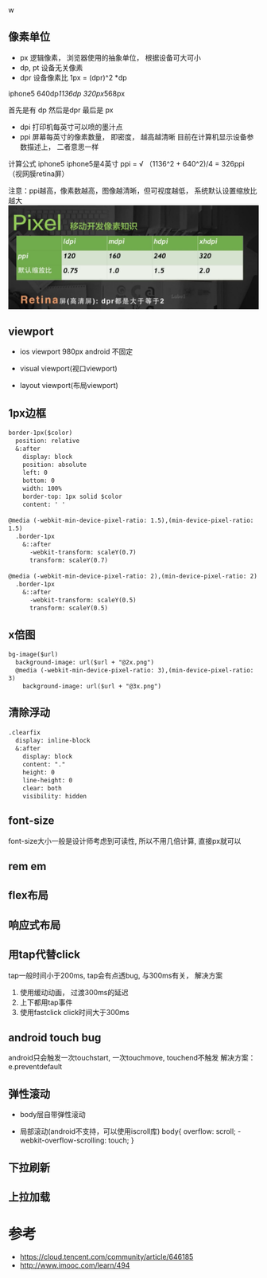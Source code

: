 w
  
## 像素单位

- px 逻辑像素， 浏览器使用的抽象单位， 根据设备可大可小
- dp, pt 设备无关像素
- dpr 设备像素比
 1px = (dpr)^2 *dp
 
 iphone5 640dp*1136dp 320px*568px
 
 首先是有 dp 然后是dpr 最后是 px
 
- dpi 打印机每英寸可以喷的墨汁点
- ppi 屏幕每英寸的像素数量， 即密度， 越高越清晰
目前在计算机显示设备参数描述上， 二者意思一样

 计算公式 iphone5 iphone5是4英寸
 ppi = √ （1136^2 + 640^2)/4 = 326ppi （视网膜retina屏）
 
注意：ppi越高，像素数越高，图像越清晰，但可视度越低， 系统默认设置缩放比越大
![](/assets/TIM截图20170730155045.png)


## viewport
- ios viewport 980px   android 不固定
- visual viewport(视口viewport)

- layout viewport(布局viewport) 

## 1px边框
```
border-1px($color)
  position: relative
  &:after
    display: block
    position: absolute
    left: 0
    bottom: 0
    width: 100%
    border-top: 1px solid $color
    content: ' '

@media (-webkit-min-device-pixel-ratio: 1.5),(min-device-pixel-ratio: 1.5)
  .border-1px
    &::after
      -webkit-transform: scaleY(0.7)
      transform: scaleY(0.7)

@media (-webkit-min-device-pixel-ratio: 2),(min-device-pixel-ratio: 2)
  .border-1px
    &::after
      -webkit-transform: scaleY(0.5)
      transform: scaleY(0.5)

```

## x倍图
```
bg-image($url)
  background-image: url($url + "@2x.png")
  @media (-webkit-min-device-pixel-ratio: 3),(min-device-pixel-ratio: 3)
    background-image: url($url + "@3x.png")
```

## 清除浮动
```
.clearfix
  display: inline-block
  &:after
    display: block
    content: "."
    height: 0
    line-height: 0
    clear: both
    visibility: hidden
```


## font-size
font-size大小一般是设计师考虑到可读性, 所以不用几倍计算, 直接px就可以
## rem em

## flex布局

 
## 响应式布局


## 用tap代替click
tap一般时间小于200ms, tap会有点透bug, 与300ms有关， 解决方案
1. 使用缓动动画， 过渡300ms的延迟
2. 上下都用tap事件
3. 使用fastclick
click时间大于300ms

## android touch bug
android只会触发一次touchstart, 一次touchmove, touchend不触发
解决方案： e.preventdefault

## 弹性滚动
- body层自带弹性滚动

 
- 局部滚动(android不支持，可以使用iscroll库)
body{
overflow: scroll;
-webkit-overflow-scrolling: touch;
}

## 下拉刷新
 
## 上拉加载
 
# 参考 
- https://cloud.tencent.com/community/article/646185
- http://www.imooc.com/learn/494

 
 
 
 
